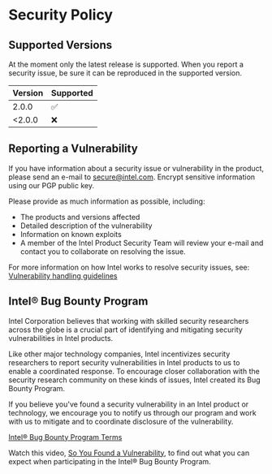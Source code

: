 # Security Policy

## Supported Versions

At the moment only the latest release is supported. When you report a security issue,
be sure it can be reproduced in the supported version.

| Version | Supported          |
| ------- | ------------------ |
| 2.0.0   | :white_check_mark: |
| <2.0.0  | :x:                |

## Reporting a Vulnerability

If you have information about a security issue or vulnerability in the product, please
send an e-mail to secure@intel.com. Encrypt sensitive information using our PGP public key.

Please provide as much information as possible, including:

- The products and versions affected
- Detailed description of the vulnerability
- Information on known exploits
- A member of the Intel Product Security Team will review your e-mail and contact you to
  collaborate on resolving the issue.
  
For more information on how Intel works to resolve security issues, see:
[Vulnerability handling guidelines](<https://www.intel.com/content/www/us/en/security-center/vulnerability-handling-guidelines.html>)

## Intel® Bug Bounty Program

Intel Corporation believes that working with skilled security researchers across the globe
is a crucial part of identifying and mitigating security vulnerabilities in Intel products.

Like other major technology companies, Intel incentivizes security researchers to report
security vulnerabilities in Intel products to us to enable a coordinated response. To
encourage closer collaboration with the security research community on these kinds of issues,
Intel created its Bug Bounty Program.

If you believe you've found a security vulnerability in an Intel product or technology, we
encourage you to notify us through our program and work with us to mitigate and to coordinate
disclosure of the vulnerability.

[Intel® Bug Bounty Program Terms](<https://www.intel.com/content/www/us/en/security-center/bug-bounty-program.html>)

Watch this video, [So You Found a Vulnerability](<https://www.intel.com/content/www/us/en/security-center/so-you-found-a-vulnerability.html>),
to find out what you can expect when participating in the Intel® Bug Bounty Program.

